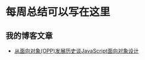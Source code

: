 # 每周总结可以写在这里

## 我的博客文章
- [从面向对象(OPP)发展历史谈JavaScript面向对象设计](https://juejin.im/post/5e93cee251882573c15ee0ad)
